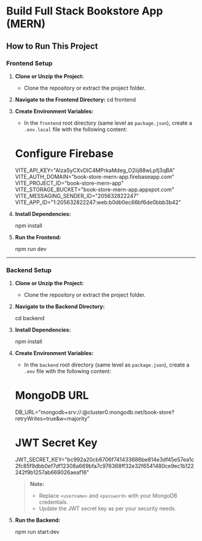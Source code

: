 # Build Full Stack Bookstore App (MERN)

## How to Run This Project

### Frontend Setup

1. **Clone or Unzip the Project:**
   - Clone the repository or extract the project folder.

2. **Navigate to the Frontend Directory:**
   cd frontend

3. **Create Environment Variables:**
   - In the `frontend` root directory (same level as `package.json`), create a `.env.local` file with the following content:
   # Configure Firebase
   VITE_API_KEY="AIzaSyCXvDIC4MPrkaMdeg_O2iij88wLpfj3qBA"
   VITE_AUTH_DOMAIN="book-store-mern-app.firebaseapp.com"
   VITE_PROJECT_ID="book-store-mern-app"
   VITE_STORAGE_BUCKET="book-store-mern-app.appspot.com"
   VITE_MESSAGING_SENDER_ID="205632822247"
   VITE_APP_ID="1:205632822247:web:b0db0ec66bf6de0bbb3b42"

4. **Install Dependencies:**

   npm install


5. **Run the Frontend:**

   npm run dev


---

### Backend Setup

1. **Clone or Unzip the Project:**
   - Clone the repository or extract the project folder.

2. **Navigate to the Backend Directory:**

   cd backend


3. **Install Dependencies:**

   npm install


4. **Create Environment Variables:**
   - In the `backend` root directory (same level as `package.json`), create a `.env` file with the following content:

   # MongoDB URL
   DB_URL="mongodb+srv://<username>:<password>@cluster0.mongodb.net/book-store?retryWrites=true&w=majority"

   # JWT Secret Key
   JWT_SECRET_KEY="bc992a20cb6706f741433686be814e3df45e57ea1c2fc85f9dbb0ef7df12308a669bfa7c976368ff32e32f6541480ce9ec1b122242f9b1257ab669026aeaf16"


   > **Note:** 
   > - Replace `<username>` and `<password>` with your MongoDB credentials.
   > - Update the JWT secret key as per your security needs.

5. **Run the Backend:**

   npm run start:dev
